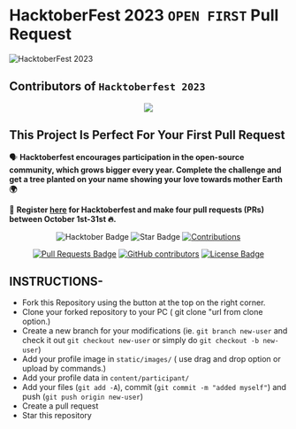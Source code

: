 # HacktoberFest 2023 `OPEN FIRST` Pull Request
![HacktoberFest 2023](https://github.com/AkankshaAI/Hacktoberfest2023/raw/main/.github/logo.png)


## Contributors of `Hacktoberfest 2023`

<div align="center">

<a href="https://github.com/AkankshaAI/Hacktoberfest2023/graphs/contributors">
  <img src="https://contrib.rocks/image?repo=AkankshaAI/Hacktoberfest2023" />
</a>
  
  </div>

## This Project Is Perfect For Your First Pull Request

🗣 **Hacktoberfest encourages participation in the open-source community, which grows bigger every year. Complete the challenge and get a tree planted on your name showing your love towards mother Earth 🌍**

📢 **Register [here](https://hacktoberfest.digitalocean.com) for Hacktoberfest and make four pull requests (PRs) between October 1st-31st 🔥.**

<div align="center">

<img src="https://img.shields.io/badge/hacktoberfest-2023-blueviolet" alt="Hacktober Badge"/>
 <img src="https://img.shields.io/static/v1?label=%F0%9F%8C%9F&message=If%20Useful&style=style=flat&color=BC4E99" alt="Star Badge"/>
 <a href="https://github.com/AkankshaAI" ><img src="https://img.shields.io/badge/Contributions-welcome-violet.svg?style=flat&logo=git" alt="Contributions" /></a>

<a href="https://github.com/AkankshaAI/hacktoberfest2023/pulls"><img src="https://img.shields.io/github/issues-pr/AkankshaAI/hacktoberfest2023" alt="Pull Requests Badge"/></a>
<a href="https://github.com/AkankshaAI/hacktoberfest2023/graphs/contributors"><img alt="GitHub contributors" src="https://img.shields.io/github/contributors/AkankshaAI/hacktoberfest2023?color=2b9348"></a>
<a href="https://github.com/AkankshaAI/hacktoberfest2023/blob/master/LICENSE"><img src="https://img.shields.io/github/license/AkankshaAI/hacktoberfest2023?color=2b9348" alt="License Badge"/></a>

</div>

## INSTRUCTIONS-

- Fork this Repository using the button at the top on the right corner.
- Clone your forked repository to your PC ( git clone "url from clone option.)
- Create a new branch for your modifications (ie. `git branch new-user` and check it out  `git checkout new-user` or simply do `git checkout -b new-user`)
- Add your profile image in `static/images/` ( use drag and drop option or upload by commands.)
- Add your profile data in `content/participant/`
- Add your files (`git add -A`), commit (`git commit -m "added myself"`) and push (`git push origin new-user`)
- Create a pull request
- Star this repository
